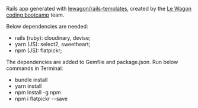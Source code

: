 Rails app generated with [lewagon/rails-templates](https://github.com/lewagon/rails-templates), created by the [Le Wagon coding bootcamp](https://www.lewagon.com) team.

Below dependencies are needed:
* rails (ruby): cloudinary, devise;
* yarn (JS): select2, sweetheart;
* npm (JS): flatpickr;

The dependencies are added to Gemfile and package.json. Run below commands in Terminal:
* bundle install
* yarn install
* npm install -g npm
* npm i flatpickr --save
